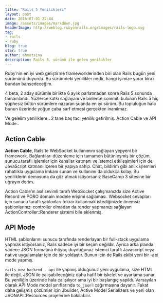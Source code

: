 ```yaml
---
title: "Rails 5 Yenilikleri"
layout: post
date: 2016-07-01 22:44
image: /assets/images/markdown.jpg
headerImage: http://weblog.rubyonrails.org/images/rails-logo.svg
tag:
- rails
- ruby
blog: true
star: true
author: ahmetsina
description: Rails 5. sürümü ile gelen yenilikler
---
```



Ruby’nin en iyi web geliştirme frameworklerinden biri olan Rails bugün yeni sürümünü duyurdu. Bu sürümdeki yenilikler nedir, hangi işimize yarar biraz bundan bahsedeceğim.

4 beta, 2 aday sürümle birlikte 6 aylık parlatmadan sonra Rails 5 sonunda tamamlandı. Yüzlerce katkı sağlayanı ve binlerce commiti bulunan Rails 5 hiç şüphesiz bütün sürümlere nazaran şuanda en iyi sürüm. Bu topluluğun hala bunun üzerinde yoğun çaba sarf etmesi gerçekten inanılmaz.

Ve gelelim yeniliklere.. 2 tane baş tacı yenilik getirilmiş. Action Cable ve API Mode..

## Action Cable
**Action Cable**, Rails’te WebSocket kullanımını sağlayan yepyeni bir framework. Bağlantıları düzenleme için tamamen bütünleşmiş bir çözüm, sunucu taraflı işlemler için kanallar katmanı ve istemci etkileşimleri için de JavaScript katmanı içeren bir yapıya sahip. Chat, bildirim gibi anlık işlemleri rahatlıkla uygulama imkanı sunan ve kullanımı da oldukça kolay. Bu yeniliklerin demosuna da göz atmak istiyorsanız BaseCamp 3 sitesine bir uğrayın derim.

Action Cable’ın asıl sevimli tarafı WebSocket çalışmanızda size Active Record ve PORO domain modele erişimi sağlaması. Websocket cevapları için sunucu taraflı şablonları tekrar kullanmak istediğinizde önemsiz şablonlarınızı controller olmadan da render yapmanızı sağlayan ActionController::Renderer sistemi bile eklenmiş.

## API Mode

HTML şablonlarını sunucu tarafında renderlayan bir full-stack uygulama yapmak istiyorsanız, Rails sadece iyi bir seçim değildir. Ayrıca arka planda sadece JSON formatına ihtiyaç duyduğunuz istemci taraflı Javascript veya native uygulamalar için de bir yoldaştır. Bunun için de Rails ekibi yeni bir -api mode yapmış.

`rails new backend --api` ile yapmış olduğunuz yeni uygulama, size HTML ile değil, JSON ile çalışabileceğiniz daha hafif bir iskelet ve ayarlama sunar. Bu yeniliğin üzerinde hala çalışılıyor ama iyi bir başlangıç yapıldı. Varsayılan olarak API Mode model sınıflarında `to_json`‘ı çağırmasına dayanır. Fakat daha gelişmiş çözümler için Jbuilder, Active Model Serializers ve yeni olan JSONAPI::Resources projelerine bakılabilir.
